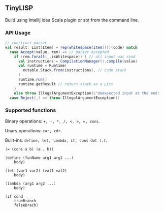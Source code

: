 ## TinyLISP

Build using Intellij Idea Scala plugin or sbt from the command line.

### API Usage

```scala
// construct parser
val result: List[Item] = rep(whitespace(item()))(code) match
  case Accept(value, rem) => // parser accepted
    if (rem.forall(_.isWhitespace)) { // all input was read
      val instructions = CompilationManager().compile(value)
      val runtime = Runtime(
        mutable.Stack.from(instructions), // code stack
      )
      runtime.run()
      runtime.getResult // return stack as a List
    }
    else throw IllegalArgumentException(s"Unexpected input at the end: '$rem'")
  case Reject(_) => throw IllegalArgumentException()
```

### Supported functions

Binary operations: `+, -, *, /, <, >, =, cons`.

Unary operations: `car, cdr`.

Built-ins: `define, let, lambda, if, cons dot (.)`.

```
(= (cons a b) (a . b))

(define (funName arg1 arg2 ...)
    body)

(let (var1 var2) (val1 val2)
    body)

(lambda (arg1 arg2 ...)
    body)

(if cond
    trueBranch
    falseBrach)
```
